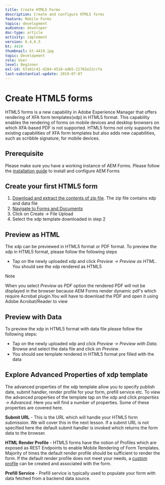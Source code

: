 ```yaml
---
title: Create HTML5 Forms
description: Create and configure HTML5 forms
feature: Mobile Forms
topics: development
audience: developer
doc-type: article
activity: implement
version: 6.4,6.5
kt: 4419
thumbnail: kt-4419.jpg
topic: Development
role: User
level: Beginner
exl-id: 67a01c41-d284-4518-adb5-21702e22ccfa
last-substantial-update: 2019-07-07
---
```

# Create HTML5 forms

HTML5 forms is a new capability in Adobe Experience Manager that offers rendering of XFA form templates(xdp) in HTML5 format. This capability enables the rendering of forms on mobile devices and desktop browsers on which XFA-based PDF is not supported. HTML5 forms not only supports the existing capabilities of XFA form templates but also adds new capabilities, such as scribble signature, for mobile devices. 

## Prerequisite

Please make sure you have a working instance of AEM Forms. Please follow the [installation guide](https://experienceleague.adobe.com/docs/experience-manager-65/forms/install-aem-forms/osgi-installation/installing-configuring-aem-forms-osgi.html) to install and configure AEM Forms

## Create your first HTML5 form

1. [Download and extract the contents of zip file](assets/assets.zip). The zip file contains xdp and data file
2. [Navigate to Forms and Documents](http://localhost:4502/aem/forms.html/content/dam/formsanddocuments)
3. Click on Create -> File Upload
4. Select the xdp template downloaded in step 2

## Preview as HTML

The xdp can be previewed in HTML5 format or PDF format. To preview the xdp in HTML5 format, please follow the following steps

* Tap on the newly uploaded xdp and click _Preview -> Preview as HTML_. You should see the xdp rendered as HTML5

>[!NOTE]
>When you select _Preview as PDF_ option the rendered PDF will not be displayed in the browser because AEM Forms render dynamic pdf's which require Acrobat plugin.You will have to download the PDF and open it using Adobe Acrobat/Reader to view


## Preview with Data

To preview the xdp in HTML5 format with data file please follow the following steps:

* Tap on the newly uploaded xdp and click _Preview -> Preview with Data_. Browse and select the data file and click on _Preview_.
* You should see template rendered in HTML5 format pre filled with the data

## Explore Advanced Properties of xdp template

 The advanced properties of the xdp template allow you to specify publish date, submit handler, render profile for your form, prefill service etc. To view the advanced properties of the template tap on the xdp and click _properties -> Advanced_. Here you will find a number of properties. Some of these properties are covered here.
 
 **Submit URL** - This is the URL which will handle your HTML5 form submission. We will cover this in the next lesson. If a submit URL is not specified here the default submit handler is invoked which returns the form data to the browser.
 
 **HTML Render Profile** - HTML5 forms have the notion of Profiles which are exposed as REST Endpoints to enable Mobile Rendering of Form Templates. Majority of times the default render profile should be sufficient to render the form. If the default render profile does not meet your needs, a [custom profile](https://experienceleague.adobe.com/docs/experience-manager-64/forms/html5-forms/custom-profile.html) can be created and associated with the form.

**Prefill Service** - Prefill service is typically used to populate your form with data fetched from a backend data source.
